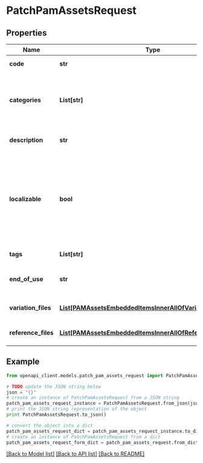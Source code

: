 # PatchPamAssetsRequest


## Properties
Name | Type | Description | Notes
------------ | ------------- | ------------- | -------------
**code** | **str** | PAM asset code | 
**categories** | **List[str]** | Codes of the PAM asset categories in which the asset is classified | [optional] 
**description** | **str** | Description of the PAM asset | [optional] [default to 'null']
**localizable** | **bool** | Whether the asset is localized or not, meaning if you want to have different reference files for each of your locale | [optional] [default to False]
**tags** | **List[str]** | Tags of the PAM asset | [optional] 
**end_of_use** | **str** | Date on which the PAM asset expire | [optional] [default to 'null']
**variation_files** | [**List[PAMAssetsEmbeddedItemsInnerAllOfVariationFilesInner]**](PAMAssetsEmbeddedItemsInnerAllOfVariationFilesInner.md) | Variations of the PAM asset | [optional] 
**reference_files** | [**List[PAMAssetsEmbeddedItemsInnerAllOfReferenceFilesInner]**](PAMAssetsEmbeddedItemsInnerAllOfReferenceFilesInner.md) | Reference files of the PAM asset | [optional] 

## Example

```python
from openapi_client.models.patch_pam_assets_request import PatchPamAssetsRequest

# TODO update the JSON string below
json = "{}"
# create an instance of PatchPamAssetsRequest from a JSON string
patch_pam_assets_request_instance = PatchPamAssetsRequest.from_json(json)
# print the JSON string representation of the object
print PatchPamAssetsRequest.to_json()

# convert the object into a dict
patch_pam_assets_request_dict = patch_pam_assets_request_instance.to_dict()
# create an instance of PatchPamAssetsRequest from a dict
patch_pam_assets_request_form_dict = patch_pam_assets_request.from_dict(patch_pam_assets_request_dict)
```
[[Back to Model list]](../README.md#documentation-for-models) [[Back to API list]](../README.md#documentation-for-api-endpoints) [[Back to README]](../README.md)


